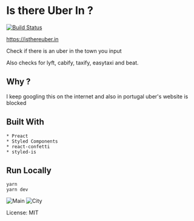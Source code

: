 # Is there Uber In ?

[![Build Status](https://travis-ci.org/SaraVieira/uber-cities.svg)](https://travis-ci.org/SaraVieira/uber-cities)

https://isthereuber.in

Check if there is an uber in the town you input

Also checks for lyft, cabify, taxify, easytaxi and beat.

## Why ?

I keep googling this on the internet and also in portugal uber's website is blocked

## Built With

    * Preact
    * Styled Components
    * react-confetti
    * styled-is

## Run Locally

```
yarn
yarn dev
```

![Main](https://i.imgur.com/GVOZqEk.png) ![City](https://i.imgur.com/ZSJbba6.png)

License: MIT
